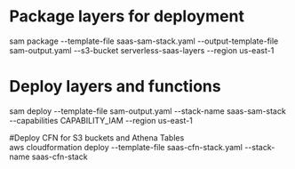 # Package layers for deployment
sam package --template-file saas-sam-stack.yaml --output-template-file sam-output.yaml --s3-bucket serverless-saas-layers --region us-east-1

# Deploy layers and functions
sam deploy --template-file sam-output.yaml --stack-name saas-sam-stack --capabilities CAPABILITY_IAM --region us-east-1

#Deploy CFN for S3 buckets and Athena Tables  
aws cloudformation deploy --template-file saas-cfn-stack.yaml --stack-name saas-cfn-stack



